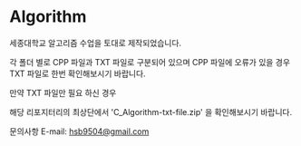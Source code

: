 # Algorithm

세종대학교 알고리즘 수업을 토대로 제작되었습니다.

각 폴더 별로 CPP 파일과 TXT 파일로 구분되어 있으며
CPP 파일에 오류가 있을 경우 TXT 파일로 한번 확인해보시기 바랍니다.

만약 TXT 파일만 필요 하신 경우

해당 리포지터리의 최상단에서 'C_Algorithm-txt-file.zip' 을 확인해보시기 바랍니다.

문의사항
E-mail: hsb9504@gmail.com
